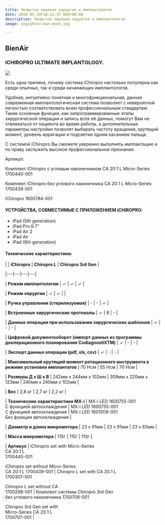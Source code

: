 ```yaml
---
title: Челюстно лицевая хирургия и имплантология
date: 2018-05-24T10:12:37.000+00:00
description: Челюстно лицевая хирургия и имплантология
image: img/photo-man-book.jpg

---
```

## BienAir

### **ICHIROPRO** ULTIMATE IMPLANTOLOGY.

![](/uploads/1700440-001_ba_im_ichiropro_left_2.png)

Есть одна причина, почему система iChiropro настолько популярна как среди опытных, так и среди начинающих имплантологов.

Удобная, интуитивно понятная и многофункциональная, данная современная имплантологическая система позволяет с невероятной легкостью соответствовать всем профессиональным стандартам. Такие основные функции, как запрограммированные этапы хирургической операции и запись всех её данных, помогут Вам не отвлекаться от пациента во время работы, а дополнительные параметры настройки позволят выбирать частоту вращения, крутящий момент, уровень ирригации и подсветки одним касанием пальца.

С системой iChiropro Вы сможете уверенно выполнять имплантацию и по праву заслужить высокое профессиональное признание.

Артикул:

Комплект iChiropro с угловым наконечником CA 20:1 L Micro-Series 1700440-001

Комплект iChiropro без углового наконечника CA 20:1 L Micro-Series 1700439-001

iChiropro 1600784-001

#### УСТРОЙСТВА, СОВМЕСТИМЫЕ С ПРИЛОЖЕНИЕМ iCHIROPRO:

* iPad (5th generation)
* iPad Pro 9.7"
* iPad Air 2
* iPad Air
* iPad (6th generation)

#### Технические характеристики:

|   | **iChiropro**  | **Chiropro L**  | **Chiropro 3rd Gen**  |

|---|---|---|---|

| **Режим имплантологии**  | ✓  | ✓  | ✓  |

| **Режим хирургии**  | ✓  | ✓  |   |

| **Ручка управления (стерилизуемая)**  | -  | -  | ✓  |

| **Встроенные хирургические протоколы**  | ✓  | 8  | -  |

| **Данные операции при использовании хирургических шаблонов**  | ✓  | -  | -  |

| **Цифровой документооборот (импорт данных из программы дооперационного планирования CodiagnostiXTM)**  | ✓  | -  | -  |

| **Экспорт данных операции (pdf, xls, csv)**  | ✓  | -  | -  |

| **Максимальный крутящий момент ротационного инструмента в режиме установки имплантатов**  | 70 Нсм  | 55 Нсм  | 70 Нсм  |

| **Размеры Д x Ш x В**  | 242мм x 244мм x 102мм  | 309мм x 220мм x 123мм  | 240мм x 240мм x 102мм  |

| **Вес**  | 2,8 кг  | 2,7 кг  | 2,2 кг  |

| **Технические характеристики MX-i**  | MX-i LED 1600755-001  
С функцией автоохлаждения  | MX-i LED 1600755-001  
С функцией автоохлаждения  | MX-i LED 1601008-001  
Без функции автоохлаждения  |

| **Диаметр и длина микромотора**  | 23 x 91мм  | 23 x 91мм  | 23 x 83мм  |

| **Масса микромотора**  | 115г  | 115г  | 110г  |

| **Артикул**  | iChiropro set with Micro-Series  
CA 20:1 L  
1700440-001   
  
iChiropro set without Micro-Series  
CA 20:1 L 1700439-001  | Chiropro L set with CA 20:1 L   
1700307-001   
  
Chiropro L set without CA   
1700298-001  | Комплект системы Chiropro 3rd Gen   
без углового наконечника 1700708-001   
  
Chiropro 3rd Gen set with  
Micro-Series CA 20:1 L  
1700707-001  |
